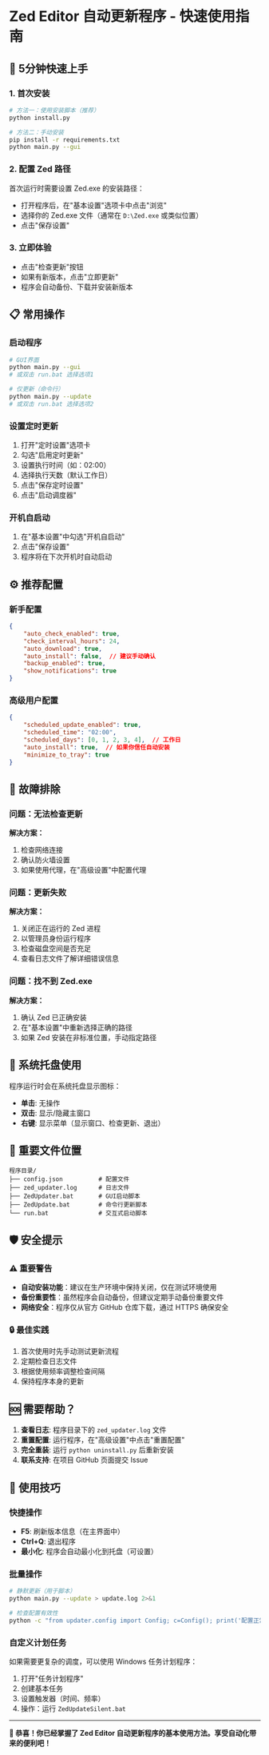 # Zed Editor 自动更新程序 - 快速使用指南

## 🚀 5分钟快速上手

### 1. 首次安装
```bash
# 方法一：使用安装脚本（推荐）
python install.py

# 方法二：手动安装
pip install -r requirements.txt
python main.py --gui
```

### 2. 配置 Zed 路径
首次运行时需要设置 Zed.exe 的安装路径：
- 打开程序后，在"基本设置"选项卡中点击"浏览"
- 选择你的 Zed.exe 文件（通常在 `D:\Zed.exe` 或类似位置）
- 点击"保存设置"

### 3. 立即体验
- 点击"检查更新"按钮
- 如果有新版本，点击"立即更新"
- 程序会自动备份、下载并安装新版本

## 📋 常用操作

### 启动程序
```bash
# GUI界面
python main.py --gui
# 或双击 run.bat 选择选项1

# 仅更新（命令行）
python main.py --update
# 或双击 run.bat 选择选项2
```

### 设置定时更新
1. 打开"定时设置"选项卡
2. 勾选"启用定时更新"
3. 设置执行时间（如：02:00）
4. 选择执行天数（默认工作日）
5. 点击"保存定时设置"
6. 点击"启动调度器"

### 开机自启动
1. 在"基本设置"中勾选"开机自启动"
2. 点击"保存设置"
3. 程序将在下次开机时自动启动

## ⚙️ 推荐配置

### 新手配置
```json
{
    "auto_check_enabled": true,
    "check_interval_hours": 24,
    "auto_download": true,
    "auto_install": false,  // 建议手动确认
    "backup_enabled": true,
    "show_notifications": true
}
```

### 高级用户配置
```json
{
    "scheduled_update_enabled": true,
    "scheduled_time": "02:00",
    "scheduled_days": [0, 1, 2, 3, 4],  // 工作日
    "auto_install": true,  // 如果你信任自动安装
    "minimize_to_tray": true
}
```

## 🔧 故障排除

### 问题：无法检查更新
**解决方案：**
1. 检查网络连接
2. 确认防火墙设置
3. 如果使用代理，在"高级设置"中配置代理

### 问题：更新失败
**解决方案：**
1. 关闭正在运行的 Zed 进程
2. 以管理员身份运行程序
3. 检查磁盘空间是否充足
4. 查看日志文件了解详细错误信息

### 问题：找不到 Zed.exe
**解决方案：**
1. 确认 Zed 已正确安装
2. 在"基本设置"中重新选择正确的路径
3. 如果 Zed 安装在非标准位置，手动指定路径

## 📱 系统托盘使用

程序运行时会在系统托盘显示图标：
- **单击**: 无操作
- **双击**: 显示/隐藏主窗口
- **右键**: 显示菜单（显示窗口、检查更新、退出）

## 📁 重要文件位置

```
程序目录/
├── config.json          # 配置文件
├── zed_updater.log      # 日志文件
├── ZedUpdater.bat       # GUI启动脚本
├── ZedUpdate.bat        # 命令行更新脚本
└── run.bat              # 交互式启动脚本
```

## 🛡️ 安全提示

### ⚠️ 重要警告
- **自动安装功能**：建议在生产环境中保持关闭，仅在测试环境使用
- **备份重要性**：虽然程序会自动备份，但建议定期手动备份重要文件
- **网络安全**：程序仅从官方 GitHub 仓库下载，通过 HTTPS 确保安全

### 🔒 最佳实践
1. 首次使用时先手动测试更新流程
2. 定期检查日志文件
3. 根据使用频率调整检查间隔
4. 保持程序本身的更新

## 🆘 需要帮助？

1. **查看日志**: 程序目录下的 `zed_updater.log` 文件
2. **重置配置**: 运行程序，在"高级设置"中点击"重置配置"
3. **完全重装**: 运行 `python uninstall.py` 后重新安装
4. **联系支持**: 在项目 GitHub 页面提交 Issue

## 🎯 使用技巧

### 快捷操作
- **F5**: 刷新版本信息（在主界面中）
- **Ctrl+Q**: 退出程序
- **最小化**: 程序会自动最小化到托盘（可设置）

### 批量操作
```bash
# 静默更新（用于脚本）
python main.py --update > update.log 2>&1

# 检查配置有效性
python -c "from updater.config import Config; c=Config(); print('配置正常' if not c.validate_config() else '配置有误')"
```

### 自定义计划任务
如果需要更复杂的调度，可以使用 Windows 任务计划程序：
1. 打开"任务计划程序"
2. 创建基本任务
3. 设置触发器（时间、频率）
4. 操作：运行 `ZedUpdateSilent.bat`

---

**🎉 恭喜！你已经掌握了 Zed Editor 自动更新程序的基本使用方法。享受自动化带来的便利吧！**